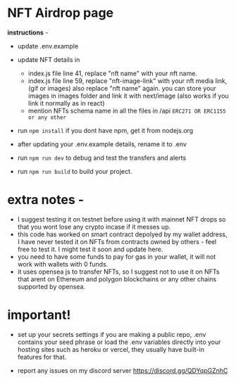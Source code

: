 # NFT Airdrop page
**instructions** - 
- update .env.example
- update NFT details in 
  - index.js file line 41, replace "nft name" with your nft name.
  - index.js file line 59, replace "nft-image-link" with your nft media link, (gif or images) also replace "nft name" again. 
    you can store your images in images folder and link it with next/image (also works if you link it normally as in react)
  - mention NFTs schema name in all the files in /api ``ERC271 OR ERC1155 or any other``

- run ``npm install`` if you dont have npm, get it from nodejs.org
- after updating your .env.example details, rename it to .env
- run ``npm run dev`` to debug and test the transfers and alerts
- run ``npm run build`` to build your project. 


# extra notes - 
- I suggest testing it on testnet before using it with mainnet NFT drops so that you wont lose any crypto incase if it messes up.
- this code has worked on smart contract depolyed by my wallet address, I have never tested it on NFTs from contracts owned by others - feel free to test it.
  I might test it soon and update here.
- you need to have some funds to pay for gas in your wallet, it will not work with wallets with 0 funds.
- it uses opensea js to transfer NFTs, so I suggest not to use it on NFTs that arent on Ethereum and 
  polygon blockchains or any other chains supported by opensea. 

# important!
- set up your secrets settings if you are making a public repo, .env contains your seed phrase or load the .env variables directly into your hosting sites such as heroku or vercel, they usually have built-in features for that.

- report any issues on my discord server https://discord.gg/QDYqpGZnhC